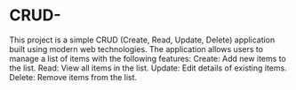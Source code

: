 # CRUD-
This project is a simple CRUD (Create, Read, Update, Delete) application built using modern web technologies. The application allows users to manage a list of items with the following features:  Create: Add new items to the list. Read: View all items in the list. Update: Edit details of existing items. Delete: Remove items from the list.
